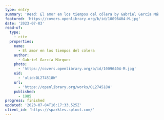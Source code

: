 ```yaml
---
type: entry
summary: 'Read: El amor en los tiempos del cólera by Gabriel García Márquez'
featured: 'https://covers.openlibrary.org/b/id/10096404-M.jpg'
date: '2023-07-03'
read-of:
  type:
    - cite
  properties:
    name:
      - El amor en los tiempos del cólera
    author:
      - Gabriel García Márquez
    photo:
      - 'https://covers.openlibrary.org/b/id/10096404-M.jpg'
    uid:
      - 'olid:OL274518W'
    url:
      - 'https://openlibrary.org/works/OL274518W'
    published:
      - 1985
progress: finished
updated: '2023-07-04T16:17:33.525Z'
client_id: 'https://sparkles.sploot.com/'
---
```

